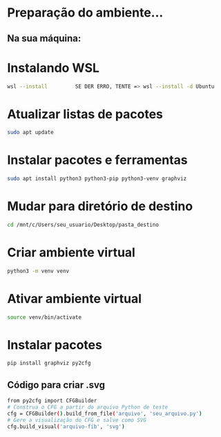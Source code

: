 
# Preparação do ambiente...  

## Na sua máquina: 

# Instalando WSL
```bash
wsl --install         SE DER ERRO, TENTE => wsl --install -d Ubuntu
```

# Atualizar listas de pacotes

```bash
sudo apt update
```
# Instalar pacotes e ferramentas

```bash
sudo apt install python3 python3-pip python3-venv graphviz
```
# Mudar para diretório de destino

```bash
cd /mnt/c/Users/seu_usuario/Desktop/pasta_destino
```

# Criar ambiente virtual

```bash
python3 -m venv venv
```

# Ativar ambiente virtual

```bash
source venv/bin/activate
```

# Instalar pacotes

```bash
pip install graphviz py2cfg
```


## Código para criar .svg

```bash
from py2cfg import CFGBuilder 
# Construa o CFG a partir do arquivo Python de teste
cfg = CFGBuilder().build_from_file('arquivo', 'seu_arquivo.py')
# Gere a visualização do CFG e salve como SVG
cfg.build_visual('arquivo-fib', 'svg')
```

